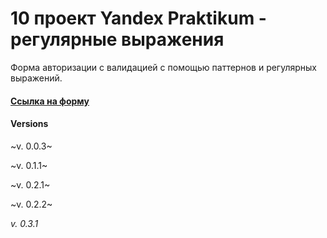 # 10 проект Yandex Praktikum - регулярные выражения

Форма авторизации с валидацией с помощью паттернов и регулярных выражений.

#### [Ссылка на форму](https://4mnesiac.github.io/4mnesiacYP.github.io/)

#### Versions

~v. 0.0.3~

~v. 0.1.1~

~v. 0.2.1~

~v. 0.2.2~

_v. 0.3.1_
